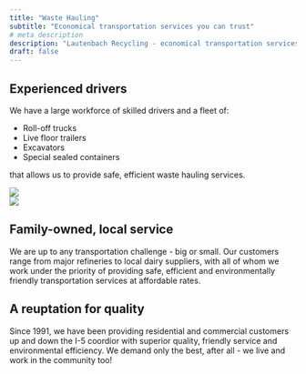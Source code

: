 ```yaml
---
title: "Waste Hauling"
subtitle: "Economical transportation services you can trust"
# meta description
description: "Lautenbach Recycling - economical transportation services you can trust"
draft: false
---
```


<div class="container">
    <div class="row">
        <div class="col-6">
            <h2>Experienced drivers</h2>
            <p>We have a large workforce of skilled drivers and a fleet of: </p>
            <ul>
                <li>Roll-off trucks</li>
                <li>Live floor trailers</li>
                <li>Excavators</li>
                <li>Special sealed containers</li>
            </ul>
            <p>that allows us to provide safe, efficient waste hauling services.
        </div>
        <div class="col-6">
            <img class="img-fluid" src="../images/transportation-cover.jpg">
        </div>
    </div>
</div>

<div class="container">
    <div class="row">
        <div class="col-6">
            <img class="img-fluid" src="../images/transportation-cover.jpg">
        </div>
        <div class="col-6">
            <h2>Family-owned, local service</h2>
            <p>
                We are up to any transportation challenge - big or small. Our customers range from major refineries to local dairy suppliers, with all of whom we work under the priority of providing safe, efficient and environmentally friendly transportation services at affordable rates.
            </p>
        </div>
    </div>
</div>


## A reuptation for quality

Since 1991, we have been providing residential and commercial customers up and down the I-5 coordior with superior quality, friendly service and environmental efficiency. 
We demand only the best, after all - we live and work in the community too!